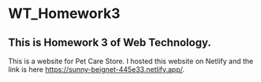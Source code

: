 # WT_Homework3
This is Homework 3 of Web Technology.
--------------------------------------

This is a website for Pet Care Store. I hosted this website on Netlify and the link is here https://sunny-beignet-445e33.netlify.app/.

